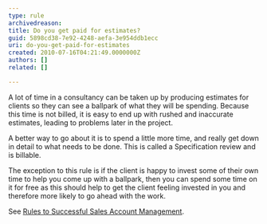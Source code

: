 ```yaml
---
type: rule
archivedreason: 
title: Do you get paid for estimates?
guid: 5898cd38-7e92-4248-aefa-3e954ddb1ecc
uri: do-you-get-paid-for-estimates
created: 2010-07-16T04:21:49.0000000Z
authors: []
related: []

---
```


A lot of time in a consultancy can be taken up by producing estimates for clients so they can see a ballpark of what they will be spending. Because this time is not billed, it is easy to end up with rushed and inaccurate estimates, leading to problems later in the project.

A better way to go about it is to spend a little more time, and really get down in detail to what needs to be done. This is called a Specification review and is billable.

The exception to this rule is if the client is happy to invest some of their own time to help you come up with a ballpark, then you can spend some time on it for free as this should help to get the client feeling invested in you and therefore more likely to go ahead with the work.

See [Rules to Successful Sales Account Management](/meetings-do-you-know-the-outcomes-from-your-initial-meeting-%28spec-review-or-ad-hoc-work%29).

<!--endintro-->
